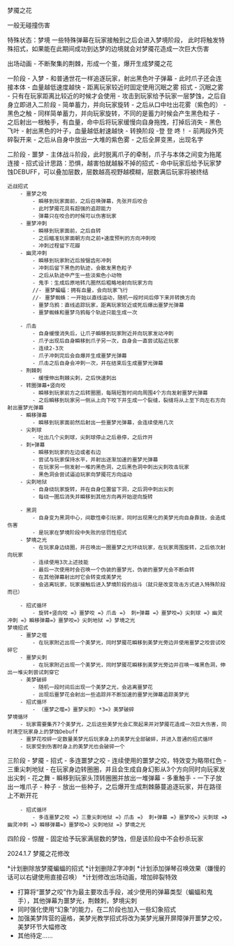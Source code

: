 ﻿梦魇之花

一般无碰撞伤害

特殊状态：梦境
	一些特殊弹幕在玩家接触到之后会进入梦境阶段，
	此时将触发特殊招式，如果能在此期间成功到达梦的边境就会对梦魇花造成一次巨大伤害

出场动画
	- 不断聚集的荆棘，形成一个茧，爆开生成梦魇之花

一阶段 - 入梦
	- 和普通世花一样追逐玩家，射出黑色叶子弹幕
	- 此时爪子还会连接本体
	- 血量越低速度越快
	- 距离玩家较近时固定使用沉眠之雾
	招式
		- 沉眠之雾
			- 只有在玩家距离比较近的时候才会使用
			- 攻击到玩家给予玩家一层梦蚀，之后自身立即进入二阶段
			- 简单蓄力，并向玩家旋转
			- 之后从口中吐出花雾（紫色的）
		- 黑色之触
			- 同样简单蓄力，并向玩家旋转，不同的是蓄力时候会产生黑色粒子
			- 之后射出一根触手，有血量，命中后将玩家缓慢向自身拖拽，打掉后消失
		- 黑色飞叶
			- 射出黑色的叶子，血量越低射速越快
		- 转换阶段
			-登 登 咚！
			- 前两段外壳碎裂开来
			- 之后从自身中放出一大堆的紫色雾
			- 之后全屏变黑，出现名字

二阶段 - 噩梦
	- 主体战斗阶段，此时脱离爪子的牵制，爪子与本体之间变为拖尾连接
	- 招式设计思路：恐惧，越害怕就越躲不掉的招式
	- 命中玩家后给予玩家梦蚀DEBUFF，可以叠加层数，层数越高视野越模糊，层数满后玩家将被终结
	
	近战招式
		- 噩梦之咬
			- 瞬移到玩家面前，之后召唤弹幕，先张开后咬合
			- 此时梦魇花具有超强的追踪能力
			- 弹幕只在咬合的时候可以伤害玩家
		- 噩梦冲刺
			- 瞬移到玩家面前，之后自转
			- 之后瞄准玩家面朝方向之前+速度预判的方向冲刺咬
			- 冲刺过程留下花瓣
		- 幽灵冲刺
			- 瞬移到玩家附近后按锯齿形冲刺
			- 冲刺后留下黑色的轨迹，会散发黑色粒子
			- 之后从轨迹中产生一些淡紫色小动物
			- 鬼手：生成后原地转几圈然后粗略地射向玩家方向
			//- 噩梦蝙蝠：拥有血量，会向玩家飞行
			//- 噩梦蜘蛛：一开始以直线运动，随机一段时间后停下来并转换方向
			- 噩梦乌鸦：直线追踪玩家，距离玩家较近或死后爆出噩梦光弹幕
			- 噩梦蜘蛛和噩梦乌鸦每个轨迹只能生成一次
			
		- 爪击
			- 自身缓慢消失后，让爪子瞬移到玩家附近并向玩家发动冲刺
			- 爪子出现后自身瞬移到爪子另一次，自身会一直尝试贴近玩家
			- 连续2-3次
			- 爪子冲刺完后会自爆并生成噩梦光弹幕
			- 爪击之后自身会冲刺一次，并在结束后生成噩梦光弹幕
		- 荆棘刺
			- 缓慢伸出荆棘尖刺，之后快速刺出
		- 转圈弹幕+竖向咬
			- 瞬移到玩家前方之后转圈圈，每隔短暂时间向周围4个方向发射噩梦光弹幕
			- 之后瞬移到玩家另一侧从上向下咬下并生成一个裂缝，裂缝将从上至下向左右方向射出噩梦光弹幕
		- 瞬移弹幕
			- 瞬移到玩家面前然后射出一些噩梦光弹幕，会连续使用几次
		- 尖刺球
			- 吐出几个尖刺球，尖刺球停止之后悬停，之后炸开
		- 刺+弹幕
			- 瞬移到玩家的左边或者右边
			- 尝试与玩家保持水平，并射出逐渐加速的噩梦光弹幕
			- 在玩家另一侧发射一堆的黑色洞，之后黑色洞中刺出尖刺攻击玩家
			- 黑色洞会尝试逼迫玩家向梦魇花方向运动
		- 尖刺地狱
			- 自身绕玩家旋转，并在自身位置留下洞，之后洞中刺出尖刺
			- 每绕一圈后消失并瞬移到其他方向再开始逆向旋转

		- 黑洞
			- 自身变为黑洞中心，间歇性牵引玩家，同时出现黑化的美梦光向自身靠拢，会造成伤害
			- 是玩家在梦境阶段中失败的惩罚性招式
		- 梦境之光
			- 在玩家身边绕圈，并召唤出一圈噩梦之光环绕玩家，在玩家周围旋转，之后依次射向玩家
			- 连续使用3次上述技能
			- 最后一次使用时会召唤一个伪装的噩梦光，伪装的噩梦光会不断自转
			- 在其他弹幕射出时它会转变成美梦光
			- 会逃离玩家，玩家接触后进入梦境阶段的战斗（就只是改变攻击方式进入特殊阶段而已）

		- 招式循环
			- 旋转+竖向咬 =》噩梦咬 =》爪击 =》 刺+弹幕 =》噩梦咬=》尖刺球 =》幽灵冲刺 =》瞬移弹幕=》噩梦咬=》尖刺地狱 =》梦境之光
	梦境招式
		- 噩梦之噬
			- 在玩家附近出现一个美梦光，同时梦魇花瞬移到美梦光旁边并使用噩梦之咬尝试咬碎它
		- 噩梦尖刺
			- 在玩家附近出现一个美梦光，同时梦魇花瞬移到美梦光旁边并召唤一堆黑色洞，伸出一堆尖刺尝试刺穿它
		- 美梦破碎
			- 随机一段时间后出现一个美梦之光，会逃离噩梦花
			- 出现后噩梦花会射出一些追踪并不断加速的噩梦光弹幕追踪美梦光
		- 招式循环
			- （噩梦之噬=》噩梦尖刺）*3=》美梦破碎
	梦境循环
		- 玩家需要集齐7个美梦光，之后这些美梦光会汇聚起来并对梦魇花造成一次巨大伤害，同时清空玩家身上的梦蚀Debuff
		- 噩梦花咬碎一定数量美梦光后玩家身上的美梦光全部破碎，并进入普通的招式循环
		- 玩家受到伤害时身上的美梦光也会破碎一个

三阶段 - 梦魇
	- 招式
		- 多连噩梦之咬
			- 连续使用的噩梦之咬，特效变为略带红色
		- 三重尖刺地狱
			- 在玩家身边转圈圈，并且会生成自身幻影从3个方向同时向玩家发出尖刺
		- 花之舞
			- 瞬移到玩家头顶转圈圈并放出一堆弹幕
		- 多重触手
			- 一下子放出一堆爪子
		- 种子
			- 放出一些种子，之后爆开生成荆棘藤蔓追逐玩家，并在路径上不断开花

		- 招式循环
			- 多连噩梦之咬 =》三重尖刺地狱 =》爪击 =》 刺+弹幕 =》噩梦咬=》尖刺球 =》幽灵冲刺 =》瞬移弹幕=》噩梦咬=》尖刺地狱 =》梦境之光
四阶段 - 惊醒
	- 固定给予玩家满层数的梦蚀，但是该阶段中不会秒杀玩家




2024.1.7 梦魇之花修改

*计划删除放梦魇蝙蝠的招式
*计划删除Z字冲刺
*计划添加弹琴召唤效果（嫌慢的话可以右键使用直接召唤）
*计划修改出场动画，增加碎裂特效

* 打算将“噩梦之咬”作为最主要攻击手段，减少使用的弹幕类型（蝙蝠和鬼手），其他弹幕为噩梦光，荆棘刺，梦境尖刺
* 同时强化使用“幻象”的能力，在二阶段也加入一些幻象招式
* 加强美梦阵营的逼格，美梦光教学招式将改为美梦光展开屏障弹开噩梦之咬，美梦环节大幅修改
* 其他待定......